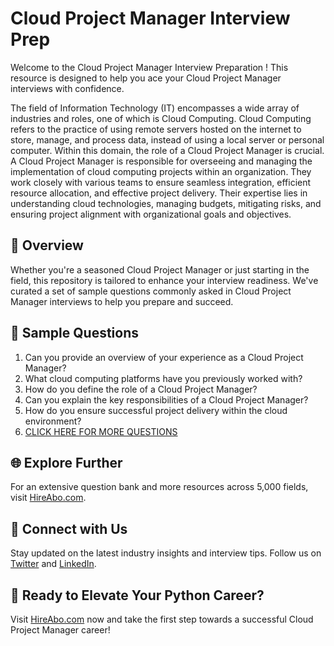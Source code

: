 # Cloud Project Manager Interview Prep

Welcome to the Cloud Project Manager Interview Preparation ! This resource is designed to help you ace your Cloud Project Manager interviews with confidence.

The field of Information Technology (IT) encompasses a wide array of industries and roles, one of which is Cloud Computing. Cloud Computing refers to the practice of using remote servers hosted on the internet to store, manage, and process data, instead of using a local server or personal computer. Within this domain, the role of a Cloud Project Manager is crucial. A Cloud Project Manager is responsible for overseeing and managing the implementation of cloud computing projects within an organization. They work closely with various teams to ensure seamless integration, efficient resource allocation, and effective project delivery. Their expertise lies in understanding cloud technologies, managing budgets, mitigating risks, and ensuring project alignment with organizational goals and objectives.

## 🚀 Overview

Whether you're a seasoned Cloud Project Manager or just starting in the field, this repository is tailored to enhance your interview readiness. We've curated a set of sample questions commonly asked in Cloud Project Manager interviews to help you prepare and succeed.

## 📝 Sample Questions

1. Can you provide an overview of your experience as a Cloud Project Manager?
2. What cloud computing platforms have you previously worked with?
3. How do you define the role of a Cloud Project Manager?
4. Can you explain the key responsibilities of a Cloud Project Manager?
5. How do you ensure successful project delivery within the cloud environment?
6. [CLICK HERE FOR MORE QUESTIONS](https://hireabo.com/job/0_4_11/Cloud%20Project%20Manager)

## 🌐 Explore Further

For an extensive question bank and more resources across 5,000 fields, visit [HireAbo.com](https://www.hireabo.com).

## 📱 Connect with Us

Stay updated on the latest industry insights and interview tips. Follow us on [Twitter](https://twitter.com/hireabo) and [LinkedIn](https://www.linkedin.com/in/hire-abo-3609972a8/).

## 🚀 Ready to Elevate Your Python Career?

Visit [HireAbo.com](https://www.hireabo.com) now and take the first step towards a successful Cloud Project Manager career!
